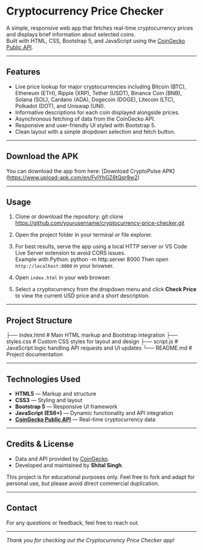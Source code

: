  # Cryptocurrency Price Checker

A simple, responsive web app that fetches real-time cryptocurrency prices and displays brief information about selected coins.  
Built with HTML, CSS, Bootstrap 5, and JavaScript using the [CoinGecko Public API](https://www.coingecko.com/en/api).

---

## Features

- Live price lookup for major cryptocurrencies including Bitcoin (BTC), Ethereum (ETH), Ripple (XRP), Tether (USDT), Binance Coin (BNB), Solana (SOL), Cardano (ADA), Dogecoin (DOGE), Litecoin (LTC), Polkadot (DOT), and Uniswap (UNI).  
- Informative descriptions for each coin displayed alongside prices.  
- Asynchronous fetching of data from the CoinGecko API.  
- Responsive and user-friendly UI styled with Bootstrap 5.  
- Clean layout with a simple dropdown selection and fetch button.

---
## Download the APK
You can download the app from here:
[Download CryptoPulse APK] (https://www.upload-apk.com/en/FvlYhGZ6tQqr8w2)

---

## Usage

1. Clone or download the repository:
git clone https://github.com/yourusername/cryptocurrency-price-checker.git

2. Open the project folder in your terminal or file explorer.

3. For best results, serve the app using a local HTTP server or VS Code Live Server extension to avoid CORS issues.  
Example with Python:
python -m http.server 8000
Then open `http://localhost:8000` in your browser.

4. Open `index.html` in your web browser.

5. Select a cryptocurrency from the dropdown menu and click **Check Price** to view the current USD price and a short description.

---

## Project Structure

├── index.html # Main HTML markup and Bootstrap integration
├── styles.css # Custom CSS styles for layout and design
├── script.js # JavaScript logic handling API requests and UI updates
└── README.md # Project documentation

---

## Technologies Used

- **HTML5** — Markup and structure  
- **CSS3** — Styling and layout  
- **Bootstrap 5** — Responsive UI framework  
- **JavaScript (ES6+)** — Dynamic functionality and API integration  
- **[CoinGecko Public API](https://www.coingecko.com/en/api)** — Real-time cryptocurrency data

---

## Credits & License

- Data and API provided by [CoinGecko](https://www.coingecko.com/).  
- Developed and maintained by **Shital Singh**.

This project is for educational purposes only. Feel free to fork and adapt for personal use, but please avoid direct commercial duplication.

---

## Contact

For any questions or feedback, feel free to reach out.

---

*Thank you for checking out the Cryptocurrency Price Checker app!*

